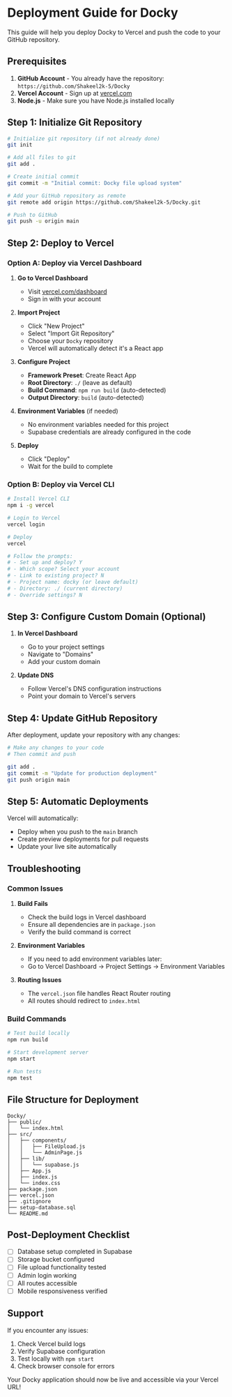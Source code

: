 # Deployment Guide for Docky

This guide will help you deploy Docky to Vercel and push the code to your GitHub repository.

## Prerequisites

1. **GitHub Account** - You already have the repository: `https://github.com/Shakeel2k-5/Docky`
2. **Vercel Account** - Sign up at [vercel.com](https://vercel.com)
3. **Node.js** - Make sure you have Node.js installed locally

## Step 1: Initialize Git Repository

```bash
# Initialize git repository (if not already done)
git init

# Add all files to git
git add .

# Create initial commit
git commit -m "Initial commit: Docky file upload system"

# Add your GitHub repository as remote
git remote add origin https://github.com/Shakeel2k-5/Docky.git

# Push to GitHub
git push -u origin main
```

## Step 2: Deploy to Vercel

### Option A: Deploy via Vercel Dashboard

1. **Go to Vercel Dashboard**
   - Visit [vercel.com/dashboard](https://vercel.com/dashboard)
   - Sign in with your account

2. **Import Project**
   - Click "New Project"
   - Select "Import Git Repository"
   - Choose your `Docky` repository
   - Vercel will automatically detect it's a React app

3. **Configure Project**
   - **Framework Preset**: Create React App
   - **Root Directory**: `./` (leave as default)
   - **Build Command**: `npm run build` (auto-detected)
   - **Output Directory**: `build` (auto-detected)

4. **Environment Variables** (if needed)
   - No environment variables needed for this project
   - Supabase credentials are already configured in the code

5. **Deploy**
   - Click "Deploy"
   - Wait for the build to complete

### Option B: Deploy via Vercel CLI

```bash
# Install Vercel CLI
npm i -g vercel

# Login to Vercel
vercel login

# Deploy
vercel

# Follow the prompts:
# - Set up and deploy? Y
# - Which scope? Select your account
# - Link to existing project? N
# - Project name: docky (or leave default)
# - Directory: ./ (current directory)
# - Override settings? N
```

## Step 3: Configure Custom Domain (Optional)

1. **In Vercel Dashboard**
   - Go to your project settings
   - Navigate to "Domains"
   - Add your custom domain

2. **Update DNS**
   - Follow Vercel's DNS configuration instructions
   - Point your domain to Vercel's servers

## Step 4: Update GitHub Repository

After deployment, update your repository with any changes:

```bash
# Make any changes to your code
# Then commit and push

git add .
git commit -m "Update for production deployment"
git push origin main
```

## Step 5: Automatic Deployments

Vercel will automatically:
- Deploy when you push to the `main` branch
- Create preview deployments for pull requests
- Update your live site automatically

## Troubleshooting

### Common Issues

1. **Build Fails**
   - Check the build logs in Vercel dashboard
   - Ensure all dependencies are in `package.json`
   - Verify the build command is correct

2. **Environment Variables**
   - If you need to add environment variables later:
   - Go to Vercel Dashboard → Project Settings → Environment Variables

3. **Routing Issues**
   - The `vercel.json` file handles React Router routing
   - All routes should redirect to `index.html`

### Build Commands

```bash
# Test build locally
npm run build

# Start development server
npm start

# Run tests
npm test
```

## File Structure for Deployment

```
Docky/
├── public/
│   └── index.html
├── src/
│   ├── components/
│   │   ├── FileUpload.js
│   │   └── AdminPage.js
│   ├── lib/
│   │   └── supabase.js
│   ├── App.js
│   ├── index.js
│   └── index.css
├── package.json
├── vercel.json
├── .gitignore
├── setup-database.sql
└── README.md
```

## Post-Deployment Checklist

- [ ] Database setup completed in Supabase
- [ ] Storage bucket configured
- [ ] File upload functionality tested
- [ ] Admin login working
- [ ] All routes accessible
- [ ] Mobile responsiveness verified

## Support

If you encounter any issues:
1. Check Vercel build logs
2. Verify Supabase configuration
3. Test locally with `npm start`
4. Check browser console for errors

Your Docky application should now be live and accessible via your Vercel URL! 